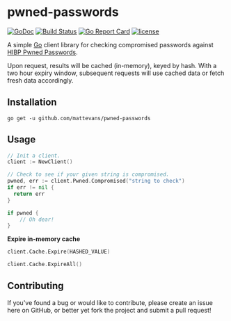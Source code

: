 # pwned-passwords

[![GoDoc](https://godoc.org/github.com/mattevans/pwned-passwords?status.svg)](https://godoc.org/github.com/mattevans/pwned-passwords)
[![Build Status](https://travis-ci.org/mattevans/pwned-passwords.svg?branch=master)](https://travis-ci.org/mattevans/pwned-passwords)
[![Go Report Card](https://goreportcard.com/badge/github.com/mattevans/pwned-passwords)](https://goreportcard.com/report/github.com/mattevans/pwned-passwords)
[![license](https://img.shields.io/github/license/mashape/apistatus.svg)](https://github.com/mattevans/pwned-passwords/blob/master/LICENSE)

A simple [Go](http://golang.org) client library for checking compromised passwords against [HIBP Pwned Passwords](https://haveibeenpwned.com/Passwords).

Upon request, results will be cached (in-memory), keyed by hash. With a two hour expiry window, subsequent requests will use cached data or fetch fresh data accordingly.

Installation
-----------------

`go get -u github.com/mattevans/pwned-passwords`

Usage
-----------------

```go
// Init a client.
client := NewClient()

// Check to see if your given string is compromised.
pwned, err := client.Pwned.Compromised("string to check")
if err != nil {
  return err
}

if pwned {
    // Oh dear!
}

```

**Expire in-memory cache**

```go
client.Cache.Expire(HASHED_VALUE)
```

```go
client.Cache.ExpireAll()
```

Contributing
-----------------
If you've found a bug or would like to contribute, please create an issue here on GitHub, or better yet fork the project and submit a pull request!
